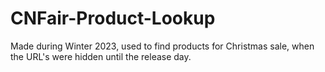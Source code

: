 # CNFair-Product-Lookup
Made during Winter 2023, used to find products for Christmas sale, when the URL's were hidden until the release day.
